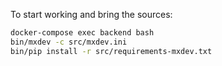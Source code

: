 To start working and bring the sources:

```bash
docker-compose exec backend bash
bin/mxdev -c src/mxdev.ini
bin/pip install -r src/requirements-mxdev.txt
```

